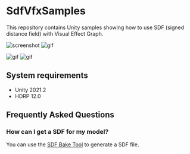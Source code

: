 SdfVfxSamples
=============

This repository contains Unity samples showing how to use SDF (signed distance
field) with Visual Effect Graph.

![screenshot](https://i.imgur.com/SrcqEPzm.jpg)
![gif](https://i.imgur.com/lCocilb.gif)

![gif](https://i.imgur.com/iUGn7Fw.gif)
![gif](https://i.imgur.com/jPluUSJ.gif)

System requirements
-------------------

- Unity 2021.2
- HDRP 12.0

Frequently Asked Questions
--------------------------

### How can I get a SDF for my model?

You can use the [SDF Bake Tool] to generate a SDF file.

[SDF Bake Tool]:
    https://docs.unity3d.com/Packages/com.unity.visualeffectgraph@13.1/manual/sdf-bake-tool.html
